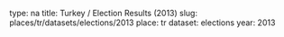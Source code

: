 type: na
title: Turkey / Election Results (2013)
slug: places/tr/datasets/elections/2013
place: tr
dataset: elections
year: 2013
